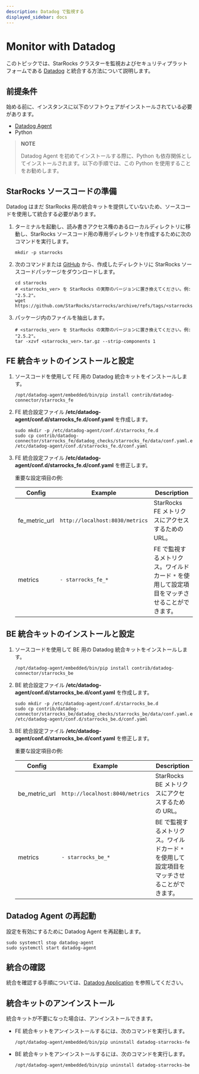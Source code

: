 ```yaml
---
description: Datadog で監視する
displayed_sidebar: docs
---
```


# Monitor with Datadog

このトピックでは、StarRocks クラスターを監視およびセキュリティプラットフォームである [Datadog](https://www.datadoghq.com/) と統合する方法について説明します。

## 前提条件

始める前に、インスタンスに以下のソフトウェアがインストールされている必要があります。

- [Datadog Agent](https://docs.datadoghq.com/getting_started/agent/)
- Python

> **NOTE**
>
> Datadog Agent を初めてインストールする際に、Python も依存関係としてインストールされます。以下の手順では、この Python を使用することをお勧めします。

## StarRocks ソースコードの準備

Datadog はまだ StarRocks 用の統合キットを提供していないため、ソースコードを使用して統合する必要があります。

1. ターミナルを起動し、読み書きアクセス権のあるローカルディレクトリに移動し、StarRocks ソースコード用の専用ディレクトリを作成するために次のコマンドを実行します。

    ```shell
    mkdir -p starrocks
    ```

2. 次のコマンドまたは [GitHub](https://github.com/StarRocks/starrocks/tags) から、作成したディレクトリに StarRocks ソースコードパッケージをダウンロードします。

    ```shell
    cd starrocks
    # <starrocks_ver> を StarRocks の実際のバージョンに置き換えてください。例: "2.5.2"。
    wget https://github.com/StarRocks/starrocks/archive/refs/tags/<starrocks_ver>.tar.gz
    ```

3. パッケージ内のファイルを抽出します。

    ```shell
    # <starrocks_ver> を StarRocks の実際のバージョンに置き換えてください。例: "2.5.2"。
    tar -xzvf <starrocks_ver>.tar.gz --strip-components 1
    ```

## FE 統合キットのインストールと設定

1. ソースコードを使用して FE 用の Datadog 統合キットをインストールします。

    ```shell
    /opt/datadog-agent/embedded/bin/pip install contrib/datadog-connector/starrocks_fe
    ```

2. FE 統合設定ファイル **/etc/datadog-agent/conf.d/starrocks_fe.d/conf.yaml** を作成します。

    ```shell
    sudo mkdir -p /etc/datadog-agent/conf.d/starrocks_fe.d
    sudo cp contrib/datadog-connector/starrocks_fe/datadog_checks/starrocks_fe/data/conf.yaml.example /etc/datadog-agent/conf.d/starrocks_fe.d/conf.yaml
    ```

3. FE 統合設定ファイル **/etc/datadog-agent/conf.d/starrocks_fe.d/conf.yaml** を修正します。

    重要な設定項目の例:

    | **Config** | **Example** | **Description** |
    | -------------------------------------- | ------------ | ------------------------------------------------------------ |
    | fe_metric_url | `http://localhost:8030/metrics` | StarRocks FE メトリクスにアクセスするための URL。 |
    | metrics | `- starrocks_fe_*` | FE で監視するメトリクス。ワイルドカード `*` を使用して設定項目をマッチさせることができます。 |

## BE 統合キットのインストールと設定

1. ソースコードを使用して BE 用の Datadog 統合キットをインストールします。

    ```shell
    /opt/datadog-agent/embedded/bin/pip install contrib/datadog-connector/starrocks_be
    ```

2. BE 統合設定ファイル **/etc/datadog-agent/conf.d/starrocks_be.d/conf.yaml** を作成します。

    ```shell
    sudo mkdir -p /etc/datadog-agent/conf.d/starrocks_be.d
    sudo cp contrib/datadog-connector/starrocks_be/datadog_checks/starrocks_be/data/conf.yaml.example /etc/datadog-agent/conf.d/starrocks_be.d/conf.yaml
    ```

3. BE 統合設定ファイル **/etc/datadog-agent/conf.d/starrocks_be.d/conf.yaml** を修正します。

    重要な設定項目の例:

    | **Config** | **Example** | **Description** |
    | -------------------------------------- | ------------ | ------------------------------------------------------------ |
    | be_metric_url | `http://localhost:8040/metrics` | StarRocks BE メトリクスにアクセスするための URL。 |
    | metrics | `- starrocks_be_*` | BE で監視するメトリクス。ワイルドカード `*` を使用して設定項目をマッチさせることができます。 |

## Datadog Agent の再起動

設定を有効にするために Datadog Agent を再起動します。

```shell
sudo systemctl stop datadog-agent
sudo systemctl start datadog-agent
```

## 統合の確認

統合を確認する手順については、[Datadog Application](https://docs.datadoghq.com/getting_started/application/) を参照してください。

## 統合キットのアンインストール

統合キットが不要になった場合は、アンインストールできます。

- FE 統合キットをアンインストールするには、次のコマンドを実行します。

  ```shell
  /opt/datadog-agent/embedded/bin/pip uninstall datadog-starrocks-fe
  ```

- BE 統合キットをアンインストールするには、次のコマンドを実行します。

  ```shell
  /opt/datadog-agent/embedded/bin/pip uninstall datadog-starrocks-be
  ```
